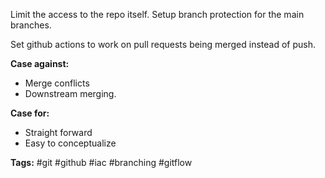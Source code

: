 Limit the access to the repo itself.
Setup branch protection for the main branches.

Set github actions to work on pull requests being merged instead of push.

**Case against:**
- Merge conflicts
- Downstream merging.

**Case for:**
- Straight forward
- Easy to conceptualize



**Tags:** #git #github #iac #branching #gitflow